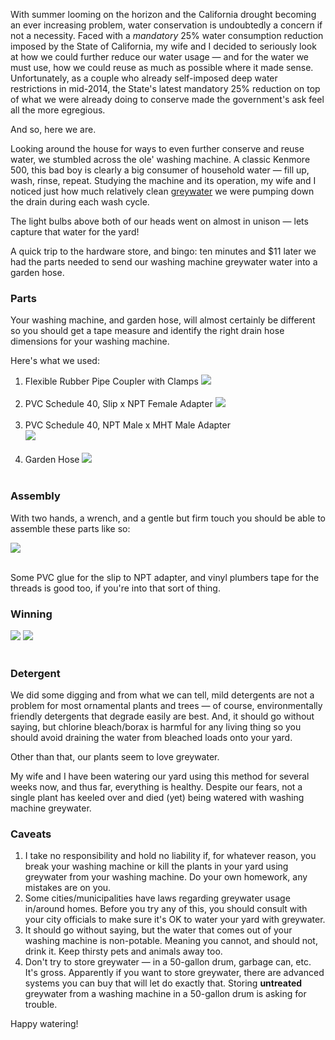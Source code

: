 With summer looming on the horizon and the California drought becoming an ever increasing problem, water conservation is undoubtedly a concern if not a necessity.  Faced with a *mandatory* 25% water consumption reduction imposed by the State of California, my wife and I decided to seriously look at how we could further reduce our water usage &mdash; and for the water we must use, how we could reuse as much as possible where it made sense.  Unfortunately, as a couple who already self-imposed deep water restrictions in mid-2014, the State's latest mandatory 25% reduction on top of what we were already doing to conserve made the government's ask feel all the more egregious.

And so, here we are.

Looking around the house for ways to even further conserve and reuse water, we stumbled across the ole' washing machine.  A classic Kenmore 500, this bad boy is clearly a big consumer of household water &mdash; fill up, wash, rinse, repeat.  Studying the machine and its operation, my wife and I noticed just how much relatively clean [greywater](http://en.wikipedia.org/wiki/Greywater) we were pumping down the drain during each wash cycle.

The light bulbs above both of our heads went on almost in unison &mdash; lets capture that water for the yard!

A quick trip to the hardware store, and bingo: ten minutes and $11 later we had the parts needed to send our washing machine greywater water into a garden hose.

### Parts

Your washing machine, and garden hose, will almost certainly be different so you should get a tape measure and identify the right drain hose dimensions for your washing machine.

Here's what we used:

1. Flexible Rubber Pipe Coupler with Clamps
<img src="https://raw.githubusercontent.com/markkolich/blog/master/content/static/entries/cadrought-washing-machine-drain-to-garden-hose/drain-part1.png"><br/><br/>
2. PVC Schedule 40, Slip x NPT Female Adapter
<img src="https://raw.githubusercontent.com/markkolich/blog/master/content/static/entries/cadrought-washing-machine-drain-to-garden-hose/drain-part2.png"><br/><br/>
3. PVC Schedule 40, NPT Male x MHT Male Adapter
<br/><img src="https://raw.githubusercontent.com/markkolich/blog/master/content/static/entries/cadrought-washing-machine-drain-to-garden-hose/drain-part3.png"><br/><br/>
4. Garden Hose
<img src="https://raw.githubusercontent.com/markkolich/blog/master/content/static/entries/cadrought-washing-machine-drain-to-garden-hose/drain-part4.png"><br/><br/>

### Assembly

With two hands, a wrench, and a gentle but firm touch you should be able to assemble these parts like so:

<img src="https://raw.githubusercontent.com/markkolich/blog/master/content/static/entries/cadrought-washing-machine-drain-to-garden-hose/drain-winning-arrows.png"><br/><br/>

Some PVC glue for the slip to NPT adapter, and vinyl plumbers tape for the threads is good too, if you're into that sort of thing.

### Winning

<img src="https://raw.githubusercontent.com/markkolich/blog/master/content/static/entries/cadrought-washing-machine-drain-to-garden-hose/assembly-2.png"> <img src="https://raw.githubusercontent.com/markkolich/blog/master/content/static/entries/cadrought-washing-machine-drain-to-garden-hose/assembly-3.png"><br/><br/>

### Detergent

We did some digging and from what we can tell, mild detergents are not a problem for most ornamental plants and trees &mdash; of course, environmentally friendly detergents that degrade easily are best.  And, it should go without saying, but chlorine bleach/borax is harmful for any living thing so you should avoid draining the water from bleached loads onto your yard.

Other than that, our plants seem to love greywater.

My wife and I have been watering our yard using this method for several weeks now, and thus far, everything is healthy.  Despite our fears, not a single plant has keeled over and died (yet) being watered with washing machine greywater. 

### Caveats

1. I take no responsibility and hold no liability if, for whatever reason, you break your washing machine or kill the plants in your yard using greywater from your washing machine.  Do your own homework, any mistakes are on you.
2. Some cities/municipalities have laws regarding greywater usage in/around homes.  Before you try any of this, you should consult with your city officials to make sure it's OK to water your yard with greywater.
3. It should go without saying, but the water that comes out of your washing machine is non-potable.  Meaning you cannot, and should not, drink it.  Keep thirsty pets and animals away too.
4. Don't try to store greywater &mdash; in a 50-gallon drum, garbage can, etc.  It's gross.  Apparently if you want to store greywater, there are advanced systems you can buy that will let do exactly that.  Storing **untreated** greywater from a washing machine in a 50-gallon drum is asking for trouble. 

Happy watering!